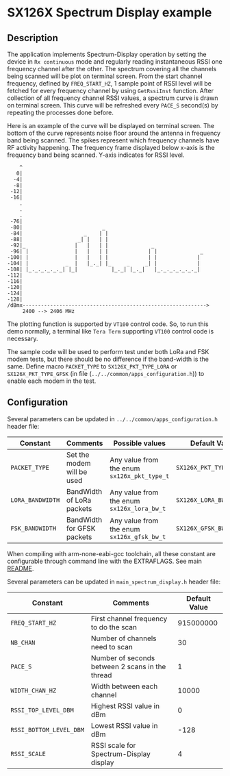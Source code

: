# SX126X Spectrum Display example

## Description

The application implements Spectrum-Display operation by setting the device in `Rx continuous` mode and regularly reading instantaneous RSSI one frequency channel after the other. The spectrum covering all the channels being scanned will be plot on terminal screen. From the start channel frequency, defined by `FREQ_START_HZ`, 1 sample point of RSSI level will be fetched for every frequency channel by using `GetRssiInst` function. After collection of all frequency channel RSSI values, a spectrum curve is drawn on terminal screen. This curve will be refreshed every `PACE_S` second(s) by repeating the processes done before.

Here is an example of the curve will be displayed on terminal screen. The bottom of the curve represents noise floor around the antenna in frequency band being scanned. The spikes represent which frequency channels have RF activity happening. The frequency frame displayed below x-axis is the frequency band being scanned. Y-axis indicates for RSSI level.

```
    ^
   0|
  -4|
  -8|
 -12|
 -16|
    .
    .
    .
 -76|
 -80|                          _
 -84|                    _    | |
 -88|                  _| |   | |
 -92|_                |   |   | |              _
 -96| |               |   |   | |             | |              _
-100| |               |   |   | |             | |             |
-104| |            _  |   |_._| |_     _     _| |             |
-108| |_._._._._._| |_|           |_._| |_._|   |_._._._._._._|
-112|
-116|
-120|
-124|
-128|
/dBmx------------------------------------------------------------>
     2400 --> 2406 MHz
```

The plotting function is supported by `VT100` control code. So, to run this demo normally, a terminal like `Tera Term` supporting `VT100` control code is necessary.

The sample code will be used to perform test under both LoRa and FSK modem tests, but there should be no difference if the band-width is the same. Define macro `PACKET_TYPE` to `SX126X_PKT_TYPE_LORA` or `SX126X_PKT_TYPE_GFSK` (in file (`../../common/apps_configuration.h`)) to enable each modem in the test.


## Configuration

Several parameters can be updated in `../../common/apps_configuration.h` header file:

| Constant           | Comments                    | Possible values                             | Default Value           |
| ------------------ | ----------------------------| ------------------------------------------- | ----------------------- |
| `PACKET_TYPE`      | Set the modem will be used  | Any value from the enum `sx126x_pkt_type_t` | `SX126X_PKT_TYPE_LORA`  |
| `LORA_BANDWIDTH`   | BandWidth of LoRa packets   | Any value from the enum `sx126x_lora_bw_t`  | `SX126X_LORA_BW_125`    |
| `FSK_BANDWIDTH`    | BandWidth for GFSK packets  | Any value from the enum `sx126x_gfsk_bw_t`  | `SX126X_GFSK_BW_117300` |

When compiling with arm-none-eabi-gcc toolchain, all these constant are configurable through command line with the EXTRAFLAGS.
See main [README](../../../README.md).

Several parameters can be updated in `main_spectrum_display.h` header file:

| Constant                 | Comments                                        | Default Value  |
| ------------------------ | ----------------------------------------------- | -------------- |
| `FREQ_START_HZ`          | First channel frequency to do the scan          | 915000000      |
| `NB_CHAN`                | Number of channels need to scan                 | 30             |
| `PACE_S`                 | Number of seconds between 2 scans in the thread | 1              |
| `WIDTH_CHAN_HZ`          | Width between each channel                      | 10000          |
| `RSSI_TOP_LEVEL_DBM`     | Highest RSSI value in dBm                       | 0              |
| `RSSI_BOTTOM_LEVEL_DBM`  | Lowest RSSI value in dBm                        | -128           |
| `RSSI_SCALE`             | RSSI scale for Spectrum-Display display         | 4              |

